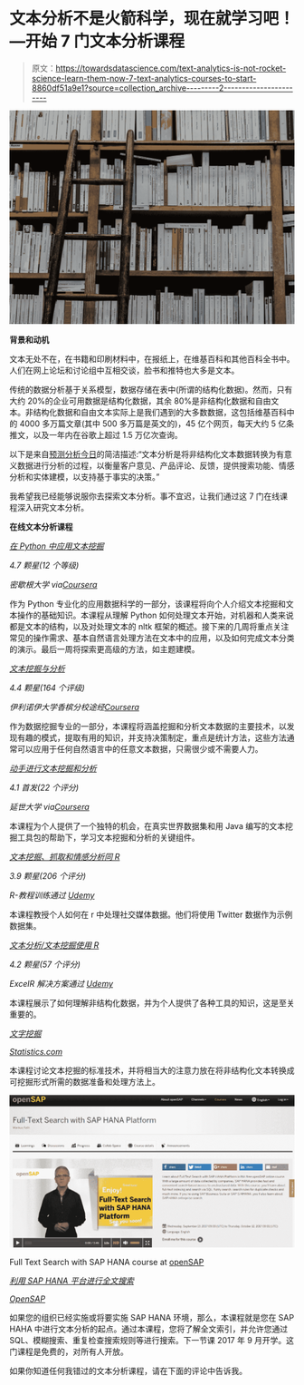 # 文本分析不是火箭科学，现在就学习吧！—开始 7 门文本分析课程

> 原文：<https://towardsdatascience.com/text-analytics-is-not-rocket-science-learn-them-now-7-text-analytics-courses-to-start-8860df51a9e1?source=collection_archive---------2----------------------->

![](img/a28e0a6cc0f5e887d0bb4b80e73173e4.png)

**背景和动机**

文本无处不在，在书籍和印刷材料中，在报纸上，在维基百科和其他百科全书中。人们在网上论坛和讨论组中互相交谈，脸书和推特也大多是文本。

传统的数据分析基于关系模型，数据存储在表中(所谓的结构化数据)。然而，只有大约 20%的企业可用数据是结构化数据，其余 80%是非结构化数据和自由文本。非结构化数据和自由文本实际上是我们遇到的大多数数据，这包括维基百科中的 4000 多万篇文章(其中 500 多万篇是英文的)，45 亿个网页，每天大约 5 亿条推文，以及一年内在谷歌上超过 1.5 万亿次查询。

以下是来自[预测分析今日](https://www.predictiveanalyticstoday.com/text-analytics/)的简洁描述:“文本分析是将非结构化文本数据转换为有意义数据进行分析的过程，以衡量客户意见、产品评论、反馈，提供搜索功能、情感分析和实体建模，以支持基于事实的决策。”

我希望我已经能够说服你去探索文本分析。事不宜迟，让我们通过这 7 门在线课程深入研究文本分析。

**在线文本分析课程**

[*在 Python 中应用文本挖掘*](https://www.coursera.org/learn/python-text-mining)

*4.7 颗星(12 个等级)*

*密歇根大学 via*[*Coursera*](https://www.coursera.org/)

作为 Python 专业化的应用数据科学的一部分，该课程将向个人介绍文本挖掘和文本操作的基础知识。本课程从理解 Python 如何处理文本开始，对机器和人类来说都是文本的结构，以及对处理文本的 nltk 框架的概述。接下来的几周将重点关注常见的操作需求、基本自然语言处理方法在文本中的应用，以及如何完成文本分类的演示。最后一周将探索更高级的方法，如主题建模。

[*文本挖掘与分析*](https://www.coursera.org/learn/text-mining)

*4.4 颗星(164 个评级)*

*伊利诺伊大学香槟分校途经*[*Coursera*](https://www.coursera.org/)

作为数据挖掘专业的一部分，本课程将涵盖挖掘和分析文本数据的主要技术，以发现有趣的模式，提取有用的知识，并支持决策制定，重点是统计方法，这些方法通常可以应用于任何自然语言中的任意文本数据，只需很少或不需要人力。

[*动手进行文本挖掘和分析*](https://www.coursera.org/learn/text-mining-analytics)

*4.1 首发(22 个评分)*

*延世大学 via*[*Coursera*](https://www.coursera.org/)

本课程为个人提供了一个独特的机会，在真实世界数据集和用 Java 编写的文本挖掘工具包的帮助下，学习文本挖掘和分析的关键组件。

[*文本挖掘、抓取和情感分析同 R*](https://www.udemy.com/r-social-media-mining-scraping-with-twitter/)

*3.9 颗星(206 个评分)*

*R-教程训练通过* [*Udemy*](https://www.udemy.com/)

本课程教授个人如何在 r 中处理社交媒体数据。他们将使用 Twitter 数据作为示例数据集。

[*文本分析/文本挖掘使用 R*](https://www.udemy.com/text-analyticstext-mining-using-r/)

*4.2 颗星(57 个评分)*

*ExcelR 解决方案通过* [*Udemy*](https://www.udemy.com/)

本课程展示了如何理解非结构化数据，并为个人提供了各种工具的知识，这是至关重要的。

[*文字挖掘*](https://www.statistics.com/course-catalog/text-mining/)

[*Statistics.com*](https://www.statistics.com/)

本课程讨论文本挖掘的标准技术，并将相当大的注意力放在将非结构化文本转换成可挖掘形式所需的数据准备和处理方法上。

![](img/a358c5ee1a26ed1a4f704eb737a46cee.png)

Full Text Search with SAP HANA course at [openSAP](https://open.sap.com/courses/hsesh1)

[*利用 SAP HANA 平台进行全文搜索*](https://open.sap.com/courses/hsesh1?tracking_user=agkqcCiIRelETEBIFUtLv&tracking_type=news&tracking_id=5Ztyj8OKxCIHy8upj9zDvS)

[*OpenSAP*](https://open.sap.com/?locale=en)

如果您的组织已经实施或将要实施 SAP HANA 环境，那么，本课程就是您在 SAP HAHA 中进行文本分析的起点。通过本课程，您将了解全文索引，并允许您通过 SQL、模糊搜索、重复检查搜索规则等进行搜索。下一节课 2017 年 9 月开学。这门课程是免费的，对所有人开放。

如果你知道任何我错过的文本分析课程，请在下面的评论中告诉我。